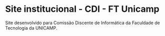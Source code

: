 # Site institucional - CDI - FT Unicamp
Site desenvolvido para Comissão Discente de Informática da Faculdade de Tecnologia da UNICAMP.
